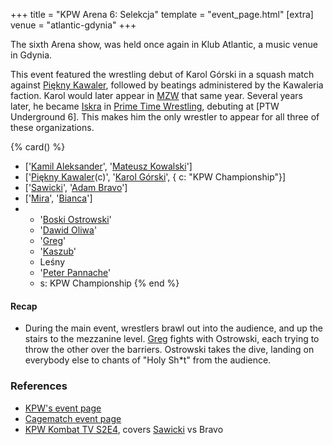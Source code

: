 +++
title = "KPW Arena 6: Selekcja"
template = "event_page.html"
[extra]
venue = "atlantic-gdynia"
+++

The sixth Arena show, was held once again in Klub Atlantic, a music venue in Gdynia.

This event featured the wrestling debut of Karol Górski in a squash match against [Piękny Kawaler](@/w/piekny-kawaler.md), followed by beatings administered by the Kawaleria faction.
Karol would later appear in [MZW](@/e/2017-12-02-mzw-freak-show.md) that same year.
Several years later, he became [Iskra](@/w/iskra.md) in [Prime Time Wrestling](@/o/ptw.md), debuting at [PTW Underground 6]. This makes him the only wrestler to appear for all three of these organizations.

{% card() %}
- ['[Kamil Aleksander](@/w/kamil-aleksander.md)', '[Mateusz Kowalski](@/w/mateusz-kowalski.md)']
- ['[Piękny Kawaler](@/w/piekny-kawaler.md)(c)', '[Karol Górski](@/w/iskra.md)', {
    c: "KPW Championship"}]
- ['[Sawicki](@/w/sawicki.md)', '[Adam Bravo](@/w/adam-bravo.md)']
- ['[Mira](@/w/mira.md)', '[Bianca](@/w/bianca.md)']
- - '[Boski Ostrowski](@/w/ostrowski.md)'
  - '[Dawid Oliwa](@/w/dawid-oliwa.md)'
  - '[Greg](@/w/greg.md)'
  - '[Kaszub](@/w/kaszub.md)'
  - Leśny
  - '[Peter Pannache](@/w/peter-pannache.md)'
  - s: KPW Championship
{% end %}

#### Recap

* During the main event, wrestlers brawl out into the audience, and up the stairs to the mezzanine level. [Greg](@/w/greg.md) fights with Ostrowski, each trying to throw the other over the barriers. Ostrowski takes the dive, landing on everybody else to chants of "Holy Sh*t" from the audience.

### References

* [KPW's event page](https://kpwrestling.pl/events/kpw-arena-6/)
* [Cagematch event page](https://www.cagematch.net/?id=1&nr=175306)
* [KPW Kombat TV S2E4](https://youtu.be/idP3Fr7vcuE), covers [Sawicki](@/w/sawicki.md) vs Bravo
